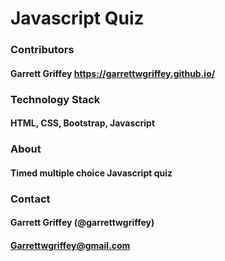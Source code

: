 # Javascript Quiz

### Contributors 
#### Garrett Griffey https://garrettwgriffey.github.io/

### Technology Stack 
#### HTML, CSS, Bootstrap, Javascript

### About
#### Timed multiple choice Javascript quiz

### Contact 
#### Garrett Griffey (@garrettwgriffey)
#### Garrettwgriffey@gmail.com